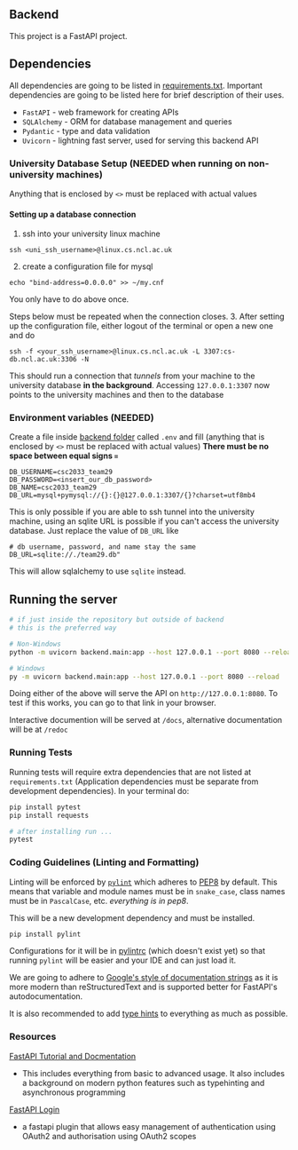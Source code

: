 ## Backend
This project is a FastAPI project.


## Dependencies
All dependencies are going to be listed in [requirements.txt](./requirements.txt). 
Important dependencies are going to be listed here for brief description of their uses.
- `FastAPI` - web framework for creating APIs
- `SQLAlchemy` - ORM for database management and queries
- `Pydantic` - type and data validation
- `Uvicorn` - lightning fast server, used for serving this backend API

### University Database Setup (**NEEDED when running on non-university machines**)
Anything that is enclosed by `<>` must be replaced with actual values

#### Setting up a database connection
1. ssh into your university linux machine
```shell
ssh <uni_ssh_username>@linux.cs.ncl.ac.uk
```
2. create a configuration file for mysql
```shell
echo "bind-address=0.0.0.0" >> ~/my.cnf
```
You only have to do above once.

Steps below must be repeated when the connection closes.
3. After setting up the configuration file, either logout of the terminal or open a new one and do
```shell
ssh -f <your_ssh_username>@linux.cs.ncl.ac.uk -L 3307:cs-db.ncl.ac.uk:3306 -N
```
This should run a connection that *tunnels* from your machine to the university database **in the background**.
Accessing `127.0.0.1:3307` now points to the university machines and then to the database

### Environment variables (**NEEDED**)
Create a file inside [backend folder](../backend) called `.env` and fill 
(anything that is enclosed by `<>` must be replaced with actual values)
**There must be no space between equal signs `=`**
```
DB_USERNAME=csc2033_team29
DB_PASSWORD=<insert_our_db_password>
DB_NAME=csc2033_team29
DB_URL=mysql+pymysql://{}:{}@127.0.0.1:3307/{}?charset=utf8mb4
```
This is only possible if you are able to ssh tunnel into the university machine, using an sqlite URL is possible
if you can't access the university database. Just replace the value of `DB_URL` like
```
# db username, password, and name stay the same
DB_URL=sqlite://./team29.db"
```
This will allow sqlalchemy to use `sqlite` instead.
## Running the server
```sh
# if just inside the repository but outside of backend
# this is the preferred way

# Non-Windows
python -m uvicorn backend.main:app --host 127.0.0.1 --port 8080 --reload

# Windows
py -m uvicorn backend.main:app --host 127.0.0.1 --port 8080 --reload
```
Doing either of the above will serve the API on `http://127.0.0.1:8080`. 
To test if this works, you can go to that link in your browser.

Interactive documention will be served at `/docs`, alternative documentation will be at `/redoc`

### Running Tests
Running tests will require extra dependencies that are not listed at `requirements.txt` 
(Application dependencies must be separate from development dependencies). In your terminal do:
```sh
pip install pytest
pip install requests

# after installing run ...
pytest
```

### Coding Guidelines (Linting and Formatting)
Linting will be enforced by [`pylint`](https://pylint.pycqa.org/en/latest/user_guide/run.html) which 
adheres to [PEP8](https://pep8.org/) by default. This means that variable and module names must be in
 `snake_case`, class names must be in `PascalCase`, etc. *everything is in pep8*.


This will be a new development dependency and must be installed.
```sh
pip install pylint
```
Configurations for it will be in [pylintrc](../backend/pylintrc) (which doesn't exist yet) so that 
running `pylint` will be easier and your IDE and can just load it.

We are going to adhere to [Google's style of documentation strings](https://gist.github.com/redlotus/3bc387c2591e3e908c9b63b97b11d24e) 
as it is more modern than reStructuredText and is supported better for FastAPI's autodocumentation.

It is also recommended to add [type hints](https://www.python.org/dev/peps/pep-0484/) to everything as much as possible. 


### Resources
[FastAPI Tutorial and Docmentation](https://fastapi.tiangolo.com/tutorial/)
- This includes everything from basic to advanced usage. It also includes 
a background on modern python features such as typehinting and asynchronous programming

[FastAPI Login](https://fastapi-login.readthedocs.io/)
- a fastapi plugin that allows easy management of authentication 
using OAuth2 and authorisation using OAuth2 scopes
